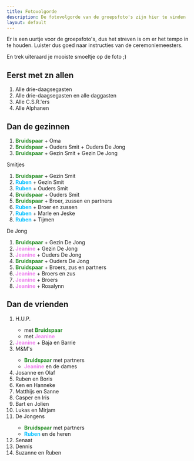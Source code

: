 ```yaml
---
title: Fotovolgorde
description: De fotovolgorde van de groepsfoto's zijn hier te vinden
layout: default
---
```


Er is een uurtje voor de groepsfoto's, dus het streven is om er het tempo in te houden. 
Luister dus goed naar instructies van de ceremoniemeesters.

En trek uiteraard je mooiste smoeltje op de foto ;)

## Eerst met zn allen
<ol>
    <li>Alle drie-daagsegasten</li>
    <li>Alle drie-daagsegasten en alle daggasten</li>
    <li>Alle C.S.R.'ers</li>
    <li>Alle Alphanen</li>
</ol>


## Dan de gezinnen
<ol>
    <li><b style="color: forestgreen;">Bruidspaar</b> + Oma</li>
    <li><b style="color: forestgreen;">Bruidspaar</b> + Ouders Smit + Ouders De Jong</li>
    <li><b style="color: forestgreen;">Bruidspaar</b> + Gezin Smit + Gezin De Jong</li>
</ol>

Smitjes
<ol>
    <li><b style="color: forestgreen;">Bruidspaar</b> + Gezin Smit</li>
    <li><b style="color: deepskyblue;">Ruben</b> + Gezin Smit</li>
    <li><b style="color: deepskyblue;">Ruben</b> + Ouders Smit</li>
    <li><b style="color: forestgreen;">Bruidspaar</b> + Ouders Smit</li>
    <li><b style="color: forestgreen;">Bruidspaar</b> + Broer, zussen en partners</li>
    <li><b style="color: deepskyblue;">Ruben</b> + Broer en zussen</li>
    <li><b style="color: deepskyblue;">Ruben</b> + Marle en Jeske</li>
    <li><b style="color: deepskyblue;">Ruben</b> + Tijmen</li>
</ol>

De Jong
<ol>
    <li><b style="color: forestgreen;">Bruidspaar</b> + Gezin De Jong</li>
    <li><b style="color: violet;">Jeanine</b> + Gezin De Jong</li>
    <li><b style="color: violet;">Jeanine</b> + Ouders De Jong</li>
    <li><b style="color: forestgreen;">Bruidspaar</b> + Ouders De Jong</li>
    <li><b style="color: forestgreen;">Bruidspaar</b> + Broers, zus en partners</li>
    <li><b style="color: violet;">Jeanine</b> + Broers en zus</li>
    <li><b style="color: violet;">Jeanine</b> + Broers</li>
    <li><b style="color: violet;">Jeanine</b> + Rosalynn</li>
</ol>

## Dan de vrienden
<ol>
    <li>H.U.P.</li>
        <ul>
           <li>met <b style="color: forestgreen;">Bruidspaar</b></li>
           <li>met <b style="color: violet;">Jeanine</b></li>
        </ul>
    <li><b style="color: violet;">Jeanine</b> + Baja en Barrie</li>
    <li>M&M's</li>
        <ul>
            <li><b style="color: forestgreen;">Bruidspaar</b> met partners</li>
            <li><b style="color: violet;">Jeanine</b> en de dames</li>
        </ul>
    <li>Josanne en Olaf</li>
    <li>Ruben en Boris</li>
    <li>Ken en Hanneke</li>
    <li>Matthijs en Sanne</li>
    <li>Casper en Iris</li>
    <li>Bart en Jolien</li>
    <li>Lukas en Mirjam</li>
    <li>De Jongens</li>        
        <ul>
            <li><b style="color: forestgreen;">Bruidspaar</b> met partners</li>
            <li><b style="color: deepskyblue;">Ruben</b> en de heren</li>
        </ul>
    <li>Senaat</li>
    <li>Dennis</li>
    <li>Suzanne en Ruben</li>
</ol>
